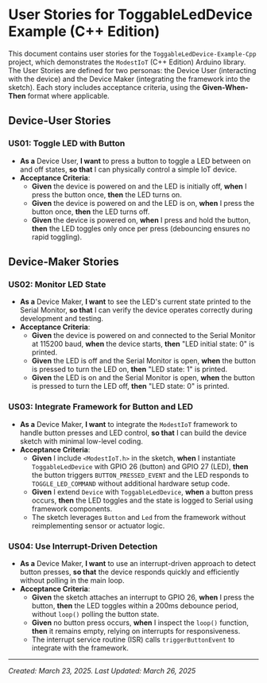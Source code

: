 # User Stories for ToggableLedDevice Example (C++ Edition)

This document contains user stories for the `ToggableLedDevice-Example-Cpp` project, which demonstrates the `ModestIoT` (C++ Edition) Arduino library. 
The User Stories are defined for two personas: the Device User (interacting with the device) and the Device Maker (integrating the framework into the sketch). 
Each story includes acceptance criteria, using the **Given-When-Then** format where applicable.

## Device-User Stories

### US01: Toggle LED with Button
- **As a** Device User, **I want** to press a button to toggle a LED between on and off states, **so that** I can physically control a simple IoT device.
- **Acceptance Criteria**:
  - **Given** the device is powered on and the LED is initially off, **when** I press the button once, **then** the LED turns on.
  - **Given** the device is powered on and the LED is on, **when** I press the button once, **then** the LED turns off.
  - **Given** the device is powered on, **when** I press and hold the button, **then** the LED toggles only once per press (debouncing ensures no rapid toggling).

## Device-Maker Stories

### US02: Monitor LED State
- **As a** Device Maker, **I want** to see the LED's current state printed to the Serial Monitor, **so that** I can verify the device operates correctly during development and testing.
- **Acceptance Criteria**:
  - **Given** the device is powered on and connected to the Serial Monitor at 115200 baud, **when** the device starts, **then** "LED initial state: 0" is printed.
  - **Given** the LED is off and the Serial Monitor is open, **when** the button is pressed to turn the LED on, **then** "LED state: 1" is printed.
  - **Given** the LED is on and the Serial Monitor is open, **when** the button is pressed to turn the LED off, **then** "LED state: 0" is printed.

### US03: Integrate Framework for Button and LED
- **As a** Device Maker, **I want** to integrate the `ModestIoT` framework to handle button presses and LED control, **so that** I can build the device sketch with minimal low-level coding.
- **Acceptance Criteria**:
  - **Given** I include `<ModestIoT.h>` in the sketch, **when** I instantiate `ToggableLedDevice` with GPIO 26 (button) and GPIO 27 (LED), **then** the button triggers `BUTTON_PRESSED_EVENT` and the LED responds to `TOGGLE_LED_COMMAND` without additional hardware setup code.
  - **Given** I extend `Device` with `ToggableLedDevice`, **when** a button press occurs, **then** the LED toggles and the state is logged to Serial using framework components.
  - The sketch leverages `Button` and `Led` from the framework without reimplementing sensor or actuator logic.

### US04: Use Interrupt-Driven Detection
- **As a** Device Maker, **I want** to use an interrupt-driven approach to detect button presses, **so that** the device responds quickly and efficiently without polling in the main loop.
- **Acceptance Criteria**:
  - **Given** the sketch attaches an interrupt to GPIO 26, **when** I press the button, **then** the LED toggles within a 200ms debounce period, without `loop()` polling the button state.
  - **Given** no button press occurs, **when** I inspect the `loop()` function, **then** it remains empty, relying on interrupts for responsiveness.
  - The interrupt service routine (ISR) calls `triggerButtonEvent` to integrate with the framework.

---

*Created: March 23, 2025.*
*Last Updated: March 26, 2025*